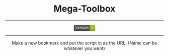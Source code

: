 <center>
  <h1>Mega-Toolbox</h1>
  <hr>
<svg xmlns="http://www.w3.org/2000/svg" xmlns:xlink="http://www.w3.org/1999/xlink" width="68" height="20" role="img" aria-label="version: 1"><title>version: 1</title><linearGradient id="s" x2="0" y2="100%"><stop offset="0" stop-color="#bbb" stop-opacity=".1"/><stop offset="1" stop-opacity=".1"/></linearGradient><clipPath id="r"><rect width="68" height="20" rx="3" fill="#fff"/></clipPath><g clip-path="url(#r)"><rect width="51" height="20" fill="#555"/><rect x="51" width="17" height="20" fill="#97ca00"/><rect width="68" height="20" fill="url(#s)"/></g><g fill="#fff" text-anchor="middle" font-family="Verdana,Geneva,DejaVu Sans,sans-serif" text-rendering="geometricPrecision" font-size="110"><text aria-hidden="true" x="265" y="150" fill="#010101" fill-opacity=".3" transform="scale(.1)" textLength="410">version</text><text x="265" y="140" transform="scale(.1)" fill="#fff" textLength="410">version</text><text aria-hidden="true" x="585" y="150" fill="#010101" fill-opacity=".3" transform="scale(.1)" textLength="70">1</text><text x="585" y="140" transform="scale(.1)" fill="#fff" textLength="70">1</text></g></svg>
  <hr>
  <p>Make a new bookmark and put the script in as the URL. (Name can be whatever you want)</p>
